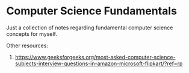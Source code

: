 # Computer Science Fundamentals

Just a collection of notes regarding fundamental computer science concepts for myself.

Other resources:
1. https://www.geeksforgeeks.org/most-asked-computer-science-subjects-interview-questions-in-amazon-microsoft-flipkart/?ref=rp